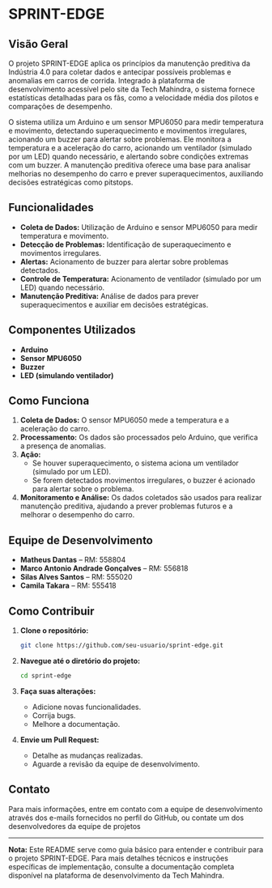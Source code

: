 # SPRINT-EDGE

## Visão Geral

O projeto SPRINT-EDGE aplica os princípios da manutenção preditiva da Indústria 4.0 para coletar dados e antecipar possíveis problemas e anomalias em carros de corrida. Integrado à plataforma de desenvolvimento acessível pelo site da Tech Mahindra, o sistema fornece estatísticas detalhadas para os fãs, como a velocidade média dos pilotos e comparações de desempenho.

O sistema utiliza um Arduino e um sensor MPU6050 para medir temperatura e movimento, detectando superaquecimento e movimentos irregulares, acionando um buzzer para alertar sobre problemas. Ele monitora a temperatura e a aceleração do carro, acionando um ventilador (simulado por um LED) quando necessário, e alertando sobre condições extremas com um buzzer. A manutenção preditiva oferece uma base para analisar melhorias no desempenho do carro e prever superaquecimentos, auxiliando decisões estratégicas como pitstops.

## Funcionalidades

- **Coleta de Dados:** Utilização de Arduino e sensor MPU6050 para medir temperatura e movimento.
- **Detecção de Problemas:** Identificação de superaquecimento e movimentos irregulares.
- **Alertas:** Acionamento de buzzer para alertar sobre problemas detectados.
- **Controle de Temperatura:** Acionamento de ventilador (simulado por um LED) quando necessário.
- **Manutenção Preditiva:** Análise de dados para prever superaquecimentos e auxiliar em decisões estratégicas.

## Componentes Utilizados

- **Arduino**
- **Sensor MPU6050**
- **Buzzer**
- **LED (simulando ventilador)**

## Como Funciona

1. **Coleta de Dados:** O sensor MPU6050 mede a temperatura e a aceleração do carro.
2. **Processamento:** Os dados são processados pelo Arduino, que verifica a presença de anomalias.
3. **Ação:** 
   - Se houver superaquecimento, o sistema aciona um ventilador (simulado por um LED).
   - Se forem detectados movimentos irregulares, o buzzer é acionado para alertar sobre o problema.
4. **Monitoramento e Análise:** Os dados coletados são usados para realizar manutenção preditiva, ajudando a prever problemas futuros e a melhorar o desempenho do carro.

## Equipe de Desenvolvimento

- **Matheus Dantas** – RM: 558804
- **Marco Antonio Andrade Gonçalves** – RM: 556818
- **Silas Alves Santos** – RM: 555020
- **Camila Takara** – RM: 555418

## Como Contribuir

1. **Clone o repositório:**
   ```sh
   git clone https://github.com/seu-usuario/sprint-edge.git
   ```

2. **Navegue até o diretório do projeto:**
   ```sh
   cd sprint-edge
   ```

3. **Faça suas alterações:**
   - Adicione novas funcionalidades.
   - Corrija bugs.
   - Melhore a documentação.

4. **Envie um Pull Request:**
   - Detalhe as mudanças realizadas.
   - Aguarde a revisão da equipe de desenvolvimento.


## Contato

Para mais informações, entre em contato com a equipe de desenvolvimento através dos e-mails fornecidos no perfil do GitHub, ou contate um dos desenvolvedores da equipe de projetos

---

**Nota:** Este README serve como guia básico para entender e contribuir para o projeto SPRINT-EDGE. Para mais detalhes técnicos e instruções específicas de implementação, consulte a documentação completa disponível na plataforma de desenvolvimento da Tech Mahindra.
